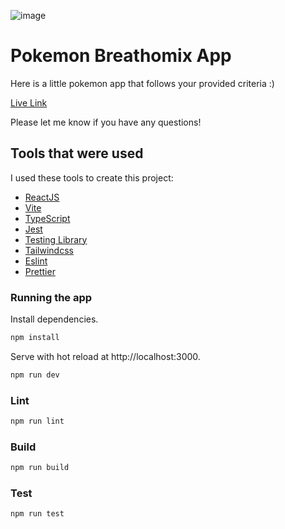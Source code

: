 ![image](https://upload.wikimedia.org/wikipedia/commons/9/98/International_Pok%C3%A9mon_logo.svg)

# Pokemon Breathomix App

Here is a little pokemon app that follows your provided criteria :)

[Live Link](https://pokemon-breathomix.vercel.app/)

Please let me know if you have any questions!

## Tools that were used

I used these tools to create this project:

- [ReactJS](https://reactjs.org)
- [Vite](https://vitejs.dev)
- [TypeScript](https://www.typescriptlang.org)
- [Jest](https://jestjs.io)
- [Testing Library](https://testing-library.com)
- [Tailwindcss](https://tailwindcss.com)
- [Eslint](https://eslint.org)
- [Prettier](https://prettier.io)

### Running the app

Install dependencies.

```bash
npm install
```

Serve with hot reload at http://localhost:3000.

```bash
npm run dev
```

### Lint

```bash
npm run lint
```

### Build

```bash
npm run build
```

### Test

```bash
npm run test
```
